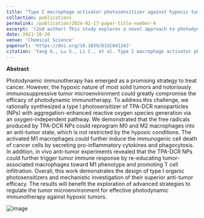 ```yaml
---
title: "Type I macrophage activator photosensitizer against hypoxic tumors"
collection: publications
permalink: /publication/2024-02-17-paper-title-number-4
excerpt: '(2nd author) This study explores a novel approach to photodynamic immunotherapy for treating cancer, addressing the challenges posed by the hypoxic nature and immunosuppressive tumor microenvironment'
date: 2021-10-20
venue: 'Chemical Science'
paperurl: 'https://doi.org/10.1039/D1SC04124J'
citation: 'Yang G., Lu S., Li C., et al. Type I macrophage activator photosensitizer against hypoxic tumors You. Chem Sci 12, 14773-14780 (2024).'
---
```


**Abstract**

Photodynamic immunotherapy has emerged as a promising strategy to treat cancer. However, the hypoxic nature of most solid tumors and notoriously immunosuppressive tumor microenvironment could greatly compromise the efficacy of photodynamic immunotherapy. To address this challenge, we rationally synthesized a type I photosensitizer of TPA-DCR nanoparticles (NPs) with aggregation-enhanced reactive oxygen species generation via an oxygen-independent pathway. We demonstrated that the free radicals produced by TPA-DCR NPs could reprogram M0 and M2 macrophages into an anti-tumor state, which is not restricted by the hypoxic conditions. The activated M1 macrophages could further induce the immunogenic cell death of cancer cells by secreting pro-inflammatory cytokines and phagocytosis. In addition, in vivo anti-tumor experiments revealed that the TPA-DCR NPs could further trigger tumor immune response by re-educating tumor-associated macrophages toward M1 phenotype and promoting T cell infiltration. Overall, this work demonstrates the design of type I organic photosensitizers and mechanistic investigation of their superior anti-tumor efficacy. The results will benefit the exploration of advanced strategies to regulate the tumor microenvironment for effective photodynamic immunotherapy against hypoxic tumors.

![image](https://github.com/user-attachments/assets/810c1d0c-d26a-4b81-b731-a4d4730f70be)
